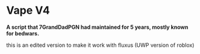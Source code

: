 # Vape V4
**A script that 7GrandDadPGN had maintained for 5 years, mostly known for bedwars.**

this is an edited version to make it work with fluxus (UWP version of roblox)
